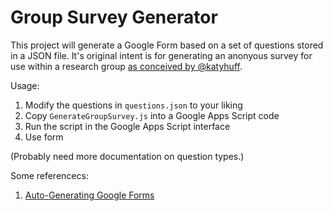 # Group Survey Generator

This project will generate a Google Form based on a set of questions stored in
a JSON file.  It's original intent is for generating an anonyous survey for
use within a research group
[as conceived by @katyhuff](https://twitter.com/katyhuff/status/988892053353435136).

Usage:

1. Modify the questions in `questions.json` to your liking
1. Copy `GenerateGroupSurvey.js` into a Google Apps Script code
1. Run the script in the Google Apps Script interface
1. Use form

(Probably need more documentation on question types.)

Some referencecs:


1. [Auto-Generating Google Forms](https://developers.googleblog.com/2016/06/auto-generating-google-forms.html)
